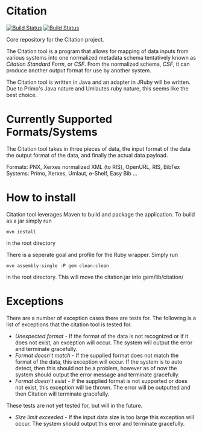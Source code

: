 Citation
==========
[![Build Status](http://jenkins1.bobst.nyu.edu/view/Citation/job/Citero/badge/icon)](http://jenkins1.bobst.nyu.edu/view/Citation/job/Citero/)
[![Build Status](https://travis-ci.org/NYULibraries/citero.png?branch=development)](https://travis-ci.org/NYULibraries/citero)

Core repository for the Citation project.

The Citation tool is a program that allows for mapping of data inputs from various systems into one normalized metadata schema
tentatively known as *Citation Standard Form*, or *CSF*. From the normalized schema, *CSF*, it can produce another output
format for use by another system.

The Citation tool is written in Java and an adapter in JRuby will be written. Due to Primo's Java nature and Umlautes ruby nature, this seems like the best choice.

Currently Supported Formats/Systems
===================================
The Citation tool takes in three pieces of data, the input format of the data the output format of the data, and finally the actual data payload. 

Formats: PNX, Xerxes normalized XML (to RIS), OpenURL, RIS, BibTex
Systems: Primo, Xerxes, Umlaut, e-Shelf, Easy Bib ...

How to install
==============
Citation tool leverages Maven to build and package the application. To build as a jar simply run

	mvn install

in the root directory

There is a seperate goal and profile for the Ruby wrapper. Simply run

	mvn assembly:single -P gem clean:clean

in the root directory. This will move the citation.jar into gem/lib/citation/

Exceptions
==========
There are a number of exception cases there are tests for. The following is a list of exceptions that the citation tool is
tested for.
- *Unexpected format* - If the format of the data is not recognized or if it does not exist, an exception will occur. The system will output the error and terminate gracefully.
- *Format doesn't match* - If the supplied format does not match the format of the data, this exception will occur. If the system is to auto detect, then this should not be a problem, however as of now the system should output the error message and terminate gracefully.
- *Format doesn't exist* - If the supplied format is not supported or does not exist, this exception will be thrown. The error will be outputted and then Citation will terminate gracefully.

These tests are not yet tested for, but will in the future.
- *Size limit exceeded* - If the input data size is too large this exception will occur. The system should output this error and
						terminate gracefully.

